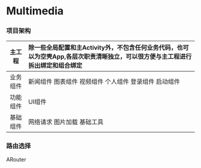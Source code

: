 ﻿# Multimedia

### 项目架构

|主工程|除一些全局配置和主Activity外，不包含任何业务代码，也可以为空壳App,各层次职责清晰独立，可以很方便与主工程进行拆出绑定和组合绑定
|:---:|:---|
|业务组件|新闻组件 图表组件 视频组件 个人组件 登录组件 启动组件
|功能组件|UI组件
|基础组件|网络请求 图片加载 基础工具

### 路由选择
ARouter
